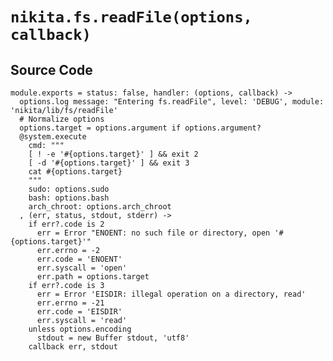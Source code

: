 
# `nikita.fs.readFile(options, callback)`

## Source Code

    module.exports = status: false, handler: (options, callback) ->
      options.log message: "Entering fs.readFile", level: 'DEBUG', module: 'nikita/lib/fs/readFile'
      # Normalize options
      options.target = options.argument if options.argument?
      @system.execute
        cmd: """
        [ ! -e '#{options.target}' ] && exit 2
        [ -d '#{options.target}' ] && exit 3
        cat #{options.target}
        """
        sudo: options.sudo
        bash: options.bash
        arch_chroot: options.arch_chroot
      , (err, status, stdout, stderr) ->
        if err?.code is 2
          err = Error "ENOENT: no such file or directory, open '#{options.target}'"
          err.errno = -2
          err.code = 'ENOENT'
          err.syscall = 'open'
          err.path = options.target
        if err?.code is 3
          err = Error 'EISDIR: illegal operation on a directory, read'
          err.errno = -21
          err.code = 'EISDIR'
          err.syscall = 'read'
        unless options.encoding
          stdout = new Buffer stdout, 'utf8'
        callback err, stdout

